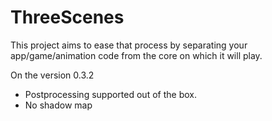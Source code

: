 ThreeScenes
===========

This project aims to ease that process by separating your app/game/animation code from the core on which it will play.

On the version 0.3.2
  - Postprocessing supported out of the box.
  - No shadow map
